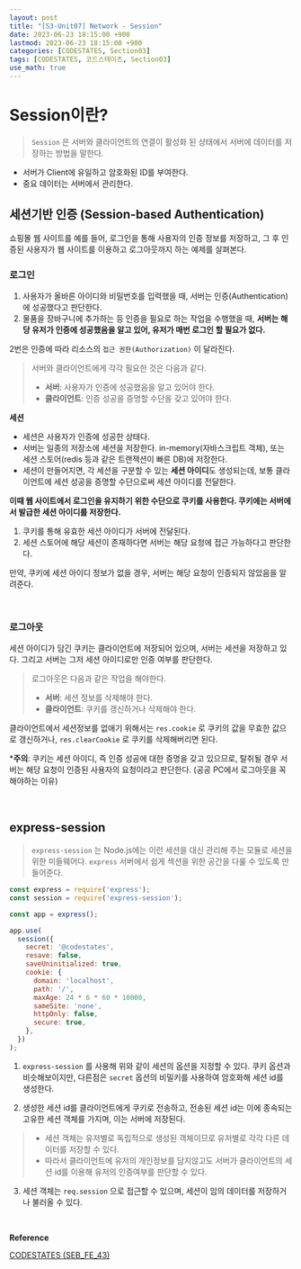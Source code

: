 ```yaml
---
layout: post
title: "[S3-Unit07] Network - Session"
date: 2023-06-23 18:15:00 +900
lastmod: 2023-06-23 18:15:00 +900
categories: [CODESTATES, Section03]
tags: [CODESTATES, 코드스테이츠, Section03]
use_math: true
---
```


# Session이란?

> `Session` 은 서버와 클라이언트의 연결이 활성화 된 상태에서 서버에 데이터를 저장하는 방법을 말한다.

- 서버가 Client에 유일하고 암호화된 ID를 부여한다.
- 중요 데이터는 서버에서 관리한다.

## 세션기반 인증 (Session-based Authentication)

쇼핑몰 웹 사이트를 예를 들어, 로그인을 통해 사용자의 인증 정보를 저장하고, 그 후 인증된 사용자가 웹 사이트를 이용하고 로그아웃까지 하는 예제를 살펴본다.

### 로그인

1. 사용자가 올바른 아이디와 비밀번호를 입력했을 때, 서버는 인증(Authentication)에 성공했다고 판단한다.
2. 물품을 장바구니에 추가하는 등 인증을 필요로 하는 작업을 수행했을 때, **서버는 해당 유저가 인증에 성공했음을 알고 있어, 유저가 매번 로그인 할 필요가 없다.** 

2번은 인증에 따라 리소스의 `접근 권한(Authorization)` 이 달라진다.

> 서버와 클라이언트에게 각각 필요한 것은 다음과 같다.
> - **서버**: 사용자가 인증에 성공했음을 알고 있어야 한다.
> - **클라이언트**: 인증 성공을 증명할 수단을 갖고 있어야 한다.

**세션**

- 세션은 사용자가 인증에 성공한 상태다.
- 서버는 일종의 저장소에 세션을 저장한다. in-memory(자바스크립트 객체), 또는 세션 스토어(redis 등과 같은 트랜잭션이 빠른 DB)에 저장한다.
- 세션이 만들어지면, 각 세션을 구분할 수 있는 **세션 아이디**도 생성되는데, 보통 클라이언트에 세션 성공을 증명할 수단으로써 세션 아이디를 전달한다.

**이때 웹 사이트에서 로그인을 유지하기 위한 수단으로 쿠키를 사용한다. 쿠키에는 서버에서 발급한 세션 아이디를 저장한다.**

1. 쿠키를 통해 유효한 세션 아이디가 서버에 전달된다.
2. 세션 스토어에 해당 세션이 존재하다면 서버는 해당 요청에 접근 가능하다고 판단한다.

만약, 쿠키에 세션 아이디 정보가 없을 경우, 서버는 해당 요청이 인증되지 않았음을 알려준다.

<br>

### 로그아웃
세션 아이디가 담긴 쿠키는 클라이언트에 저장되어 있으며, 서버는 세션을 저장하고 있다. 그리고 서버는 그저 세션 아이디로만 인증 여부를 판단한다.

> 로그아웃은 다음과 같은 작업을 해야한다.
> - **서버**: 세션 정보를 삭제해야 한다.
> - **클라이언트**: 쿠키를 갱신하거나 삭제해야 한다.

클라이언트에서 세션정보를 없애기 위해서는 `res.cookie` 로 쿠키의 값을 무효한 값으로 갱신하거나, `res.clearCookie` 로 쿠키를 삭제해버리면 된다.

***주의**: 쿠키는 세션 아이디, 즉 인증 성공에 대한 증명을 갖고 있으므로, 탈취될 경우 서버는 해당 요청이 인증된 사용자의 요청이라고 판단한다. (공공 PC에서 로그아웃을 꼭 해야하는 이유)

<br>

## express-session

> `express-session` 는 Node.js에는 이런 세션을 대신 관리해 주는 모듈로 세션을 위한 미들웨어다. `express` 서버에서 쉽게 섹션을 위한 공간을 다룰 수 있도록 만들어준다.

```jsx
const express = require('express');
const session = require('express-session');

const app = express();

app.use(
  session({
    secret: '@codestates',
    resave: false,
    saveUninitialized: true,
    cookie: {
      domain: 'localhost',
      path: '/',
      maxAge: 24 * 6 * 60 * 10000,
      sameSite: 'none',
      httpOnly: false,
      secure: true,
    },
  })
);
```

1. `express-session` 를 사용해 위와 같이 세션의 옵션을 지정할 수 있다. 쿠키 옵션과 비슷해보이지만, 다른점은 `secret` 옵션의 비밀키를 사용하여 암호화해 세션 id를 생성한다. 

2. 생성한 세션 id를 클라이언트에게 쿠키로 전송하고, 전송된 세션 id는 이에 종속되는 고유한 세션 객체를 가지며, 이는 서버에 저장된다. 
> - 세션 객체는 유저별로 독립적으로 생성된 객체이므로 유저별로 각각 다른 데이터를 저장할 수 있다.
> - 따라서 클라이언트에 유저의 개인정보를 담지않고도 서버가 클라이언트의 세션 id를 이용해 유저의 인증여부를 판단할 수 있다.

3. 세션 객체는 `req.session` 으로 접근할 수 있으며, 세션이 임의 데이터를 저장하거나 불러올 수 있다.

<br>

**Reference**

[CODESTATES (SEB_FE_43)](https://www.codestates.com/)
